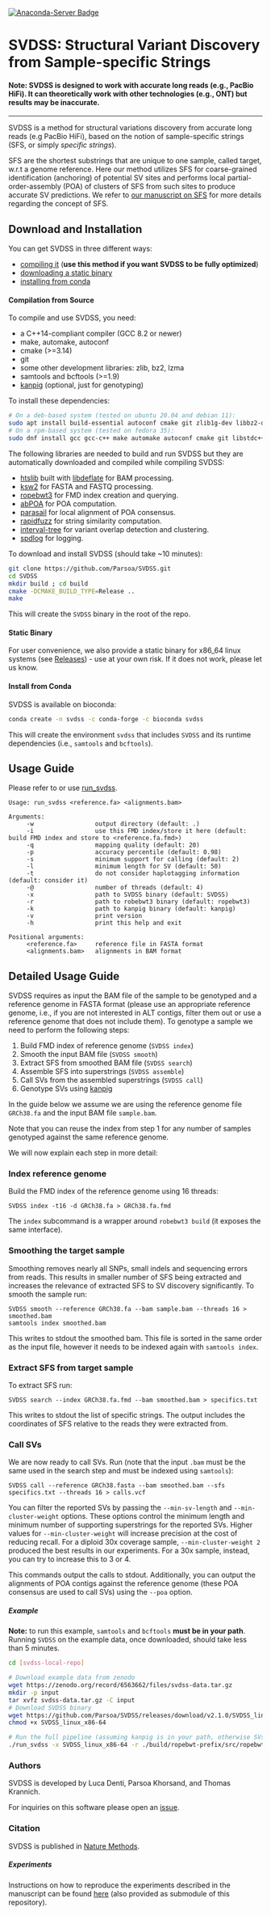 [![Anaconda-Server Badge](https://anaconda.org/bioconda/svdss/badges/version.svg)](https://anaconda.org/bioconda/svdss)

# SVDSS: Structural Variant Discovery from Sample-specific Strings

#### Note: SVDSS is designed to work with accurate long reads (e.g., PacBio HiFi). It can theoretically work with other technologies (e.g., ONT) but results may be inaccurate.

---

SVDSS is a method for structural variations discovery from accurate long reads (e.g PacBio HiFi), based on the notion of sample-specific strings (SFS, or simply _specific strings_).

SFS are the shortest substrings that are unique to one sample, called target, w.r.t a genome reference. Here our method utilizes SFS for coarse-grained identification (anchoring) of potential SV sites and performs local partial-order-assembly (POA) of clusters of SFS from such sites to produce accurate SV predictions. We refer to [our manuscript on SFS](https://doi.org/10.1093/bioadv/vbab005) for more details regarding the concept of SFS.

## Download and Installation

You can get SVDSS in three different ways:
* [compiling it](#compilation-from-source) (**use this method if you want SVDSS to be fully optimized**)
* [downloading a static binary](#static-binary)
* [installing from conda](#install-from-conda)

#### Compilation from Source
To compile and use SVDSS, you need:
* a C++14-compliant compiler (GCC 8.2 or newer)
* make, automake, autoconf
* cmake (>=3.14)
* git
* some other development libraries: zlib, bz2, lzma
* samtools and bcftools (>=1.9)
* [kanpig](https://github.com/ACEnglish/kanpig) (optional, just for genotyping)

To install these dependencies:
```bash
# On a deb-based system (tested on ubuntu 20.04 and debian 11):
sudo apt install build-essential autoconf cmake git zlib1g-dev libbz2-dev liblzma-dev samtools bcftools
# On a rpm-based system (tested on fedora 35):
sudo dnf install gcc gcc-c++ make automake autoconf cmake git libstdc++-static zlib-devel bzip2-devel xz-devel samtools bcftools
```

The following libraries are needed to build and run SVDSS but they are automatically downloaded and compiled while compiling SVDSS:
* [htslib](https://github.com/samtools/htslib) built with [libdeflate](https://github.com/ebiggers/libdeflate) for BAM processing.
* [ksw2](https://github.com/lh3/ksw2) for FASTA and FASTQ processing.
* [ropebwt3](https://github.com/lh3/ropebwt3) for FMD index creation and querying.
* [abPOA](https://github.com/yangao07/abPOA) for POA computation.
* [parasail](https://github.com/jeffdaily/parasail) for local alignment of POA consensus.
* [rapidfuzz](https://github.com/maxbachmann/rapidfuzz-cpp) for string similarity computation.
* [interval-tree](https://github.com/5cript/interval-tree) for variant overlap detection and clustering.
* [spdlog](https://github.com/gabime/spdlog) for logging.

To download and install SVDSS (should take ~10 minutes):
```bash
git clone https://github.com/Parsoa/SVDSS.git
cd SVDSS 
mkdir build ; cd build
cmake -DCMAKE_BUILD_TYPE=Release ..
make
```
This will create the `SVDSS` binary in the root of the repo.

#### Static Binary
For user convenience, we also provide a static binary for x86_64 linux systems (see [Releases](https://github.com/Parsoa/SVDSS/releases/latest)) - use at your own risk. If it does not work, please let us know.

#### Install from Conda
SVDSS is available on bioconda:
```bash
conda create -n svdss -c conda-forge -c bioconda svdss
```
This will create the environment `svdss` that includes `SVDSS` and its runtime dependencies (i.e., `samtools` and `bcftools`).

## Usage Guide
Please refer to or use [run_svdss](run_svdss).

```
Usage: run_svdss <reference.fa> <alignments.bam>

Arguments:
     -w                 output directory (default: .)
     -i                 use this FMD index/store it here (default: build FMD index and store to <reference.fa.fmd>)
     -q                 mapping quality (default: 20)
     -p                 accuracy percentile (default: 0.98)
     -s                 minimum support for calling (default: 2)
     -l                 minimum length for SV (default: 50)
     -t                 do not consider haplotagging information (default: consider it)
     -@                 number of threads (default: 4)
     -x                 path to SVDSS binary (default: SVDSS)
     -r                 path to robebwt3 binary (default: ropebwt3)
     -k                 path to kanpig binary (default: kanpig)
     -v                 print version
     -h                 print this help and exit

Positional arguments:
     <reference.fa>     reference file in FASTA format
     <alignments.bam>   alignments in BAM format
```

## Detailed Usage Guide
SVDSS requires as input the BAM file of the sample to be genotyped and a reference genome in FASTA format (please use an appropriate reference genome, i.e., if you are not interested in ALT contigs, filter them out or use a reference genome that does not include them). To genotype a sample we need to perform the following steps:

1. Build FMD index of reference genome (`SVDSS index`)
2. Smooth the input BAM file (`SVDSS smooth`)
3. Extract SFS from smoothed BAM file (`SVDSS search`)
4. Assemble SFS into superstrings (`SVDSS assemble`)
5. Call SVs from the assembled superstrings (`SVDSS call`)
6. Genotype SVs using [kanpig](https://github.com/ACEnglish/kanpig)

In the guide below we assume we are using the reference genome file `GRCh38.fa` and the input BAM file `sample.bam`.

Note that you can reuse the index from step 1 for any number of samples genotyped against the same reference genome.

We will now explain each step in more detail:

### Index reference genome

Build the FMD index of the reference genome using 16 threads:

```
SVDSS index -t16 -d GRCh38.fa > GRCh38.fa.fmd
```
The `index` subcommand is a wrapper around `robebwt3 build` (it exposes the same interface).


### Smoothing the target sample

Smoothing removes nearly all SNPs, small indels and sequencing errors from reads. This results in smaller number of SFS being extracted and increases the relevance of extracted SFS to SV discovery significantly. To smooth the sample run:

```
SVDSS smooth --reference GRCh38.fa --bam sample.bam --threads 16 > smoothed.bam
samtools index smoothed.bam
```

This writes to stdout the smoothed bam. This file is sorted in the same order as the input file, however it needs to be indexed again with `samtools index`.

### Extract SFS from target sample

To extract SFS run:

```
SVDSS search --index GRCh38.fa.fmd --bam smoothed.bam > specifics.txt
```

This writes to stdout the list of specific strings. The output includes the coordinates of SFS relative to the reads they were extracted from.


### Call SVs

We are now ready to call SVs. Run (note that the input `.bam` must be the same used in the search step and must be indexed using `samtools`):

```
SVDSS call --reference GRCh38.fasta --bam smoothed.bam --sfs specifics.txt --threads 16 > calls.vcf
```

You can filter the reported SVs by passing the `--min-sv-length` and `--min-cluster-weight` options. These options control the minimum length and minimum number of supporting superstrings for the reported SVs. Higher values for `--min-cluster-weight` will increase precision at the cost of reducing recall. For a diploid 30x coverage sample, `--min-cluster-weight 2` produced the best results in our experiments. For a 30x sample, instead, you can try to increase this to 3 or 4.

This commands output the calls to stdout. Additionally, you can output the alignments of POA contigs against the reference genome (these POA consensus are used to call SVs) using the `--poa` option.

##### Example

**Note:** to run this example, `samtools` and `bcftools` **must be in your path**. Running `SVDSS` on the example data, once downloaded, should take less than 5 minutes.

```bash
cd [svdss-local-repo]

# Download example data from zenodo
wget https://zenodo.org/record/6563662/files/svdss-data.tar.gz
mkdir -p input
tar xvfz svdss-data.tar.gz -C input
# Download SVDSS binary
wget https://github.com/Parsoa/SVDSS/releases/download/v2.1.0/SVDSS_linux_x86-64
chmod +x SVDSS_linux_x86-64

# Run the full pipeline (assuming kanpig is in your path, otherwise SVs won't be genotyped)
./run_svdss -x SVDSS_linux_x86-64 -r ./build/ropebwt-prefix/src/ropebwt/ropebwt3 -w svdss2-output input/22.fa input/22.bam
```

### Authors

SVDSS is developed by Luca Denti, Parsoa Khorsand, and Thomas Krannich.

For inquiries on this software please open an [issue](https://github.com/Parsoa/SVDSS/issues).

### Citation

SVDSS is published in [Nature Methods](https://doi.org/10.1038/s41592-022-01674-1).

##### Experiments
Instructions on how to reproduce the experiments described in the manuscript can be found [here](https://github.com/ldenti/SVDSS-experiments) (also provided as submodule of this repository).
